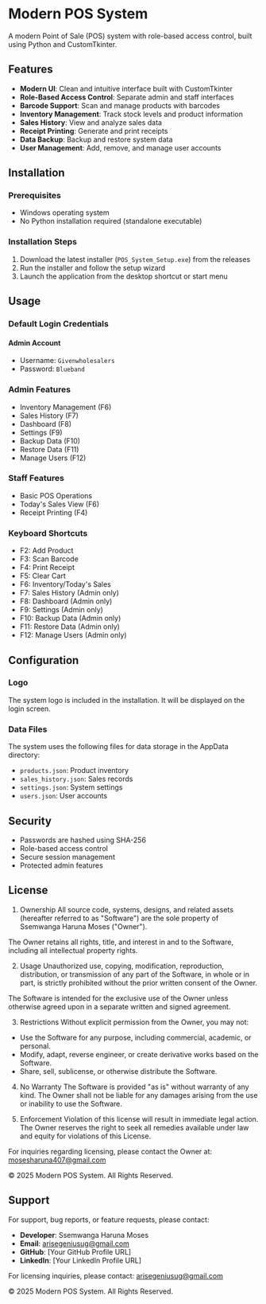 # Modern POS System

A modern Point of Sale (POS) system with role-based access control, built using Python and CustomTkinter.

## Features

- **Modern UI**: Clean and intuitive interface built with CustomTkinter
- **Role-Based Access Control**: Separate admin and staff interfaces
- **Barcode Support**: Scan and manage products with barcodes
- **Inventory Management**: Track stock levels and product information
- **Sales History**: View and analyze sales data
- **Receipt Printing**: Generate and print receipts
- **Data Backup**: Backup and restore system data
- **User Management**: Add, remove, and manage user accounts

## Installation

### Prerequisites

- Windows operating system
- No Python installation required (standalone executable)

### Installation Steps

1. Download the latest installer (`POS_System_Setup.exe`) from the releases
2. Run the installer and follow the setup wizard
3. Launch the application from the desktop shortcut or start menu

## Usage

### Default Login Credentials

#### Admin Account
- Username: `Givenwholesalers`
- Password: `Blueband`

### Admin Features

- Inventory Management (F6)
- Sales History (F7)
- Dashboard (F8)
- Settings (F9)
- Backup Data (F10)
- Restore Data (F11)
- Manage Users (F12)

### Staff Features

- Basic POS Operations
- Today's Sales View (F6)
- Receipt Printing (F4)

### Keyboard Shortcuts

- F2: Add Product
- F3: Scan Barcode
- F4: Print Receipt
- F5: Clear Cart
- F6: Inventory/Today's Sales
- F7: Sales History (Admin only)
- F8: Dashboard (Admin only)
- F9: Settings (Admin only)
- F10: Backup Data (Admin only)
- F11: Restore Data (Admin only)
- F12: Manage Users (Admin only)

## Configuration

### Logo

The system logo is included in the installation. It will be displayed on the login screen.

### Data Files

The system uses the following files for data storage in the AppData directory:
- `products.json`: Product inventory
- `sales_history.json`: Sales records
- `settings.json`: System settings
- `users.json`: User accounts

## Security

- Passwords are hashed using SHA-256
- Role-based access control
- Secure session management
- Protected admin features

## License

1. Ownership
All source code, systems, designs, and related assets (hereafter referred to as "Software") are the sole property of Ssemwanga Haruna Moses ("Owner").

The Owner retains all rights, title, and interest in and to the Software, including all intellectual property rights.

2. Usage
Unauthorized use, copying, modification, reproduction, distribution, or transmission of any part of the Software, in whole or in part, is strictly prohibited without the prior written consent of the Owner.

The Software is intended for the exclusive use of the Owner unless otherwise agreed upon in a separate written and signed agreement.

3. Restrictions
Without explicit permission from the Owner, you may not:

- Use the Software for any purpose, including commercial, academic, or personal.
- Modify, adapt, reverse engineer, or create derivative works based on the Software.
- Share, sell, sublicense, or otherwise distribute the Software.

4. No Warranty
The Software is provided "as is" without warranty of any kind. The Owner shall not be liable for any damages arising from the use or inability to use the Software.

5. Enforcement
Violation of this license will result in immediate legal action. The Owner reserves the right to seek all remedies available under law and equity for violations of this License.

For inquiries regarding licensing, please contact the Owner at: mosesharuna407@gmail.com

© 2025 Modern POS System. All Rights Reserved.

## Support

For support, bug reports, or feature requests, please contact:

- **Developer**: Ssemwanga Haruna Moses
- **Email**: arisegeniusug@gmail.com
- **GitHub**: [Your GitHub Profile URL]
- **LinkedIn**: [Your LinkedIn Profile URL]

For licensing inquiries, please contact: arisegeniusug@gmail.com

© 2025 Modern POS System. All Rights Reserved. 